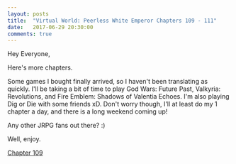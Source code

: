 ```yaml
---
layout: posts
title:  "Virtual World: Peerless White Emperor Chapters 109 - 111"
date:   2017-06-29 20:30:00
comments: true
---
```


Hey Everyone,

Here's more chapters.

Some games I bought finally arrived, so I haven't been translating as quickly. I'll be taking a bit of time to play God Wars: Future Past, Valkyria: Revolutions, and Fire Emblem: Shadows of Valentia Echoes. I'm also playing Dig or Die with some friends xD. Don't worry though, I'll at least do my 1 chapter a day, and there is a long weekend coming up!

Any other JRPG fans out there? :)

Well, enjoy.

[Chapter 109][vwpwe0109]

[vwpwe0109]: {{site.url}}/translations/vwpwe/0109
